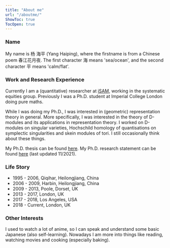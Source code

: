 ```yaml
---
title: "About me"
url: "/aboutme/"
ShowToc: true
TocOpen: true
---
```


### Name
My name is 杨 海平 (Yang Haiping), where the firstname is from a Chinese poem 春江花月夜. The first character 海 means 'sea/ocean', and the second character 平 means 'calm/flat'. 

### Work and Research Experience
Currently I am a (quantitative) researcher at [iSAM](https://isam.com/), working in the systematic equities group. Previously I was a Ph.D. student at Imperial College London doing pure maths.

While I was doing my Ph.D., I was interested in (geometric) representation theory in general. More specifically, I was interested in the theory of D-modules and its applications in representation theory. I worked on D-modules on singular varieties, Hochschild homology of quantisations on symplectic singularities and skein modules of tori. I still occasionally think about these things. 

My Ph.D. thesis can be found [here](/pdfs/Thesis.pdf). My Ph.D. research statement can be found [here](/pdfs/Research_Statement.pdf) (last updated 11/2021).
### Life Story
- 1995 - 2006, Qiqihar, Heilongjiang, China
- 2006 - 2009, Harbin, Heilongjiang, China
- 2009 - 2013, Poole, Dorset, UK
- 2013 - 2017, London, UK
- 2017 - 2018, Los Angeles, USA
- 2018 - Current, London, UK

### Other Interests
I used to watch a lot of anime, so I can speak and understand some basic Japanese (also self-learning). Nowadays I am more into things like reading, watching movies and cooking (especially baking). 
